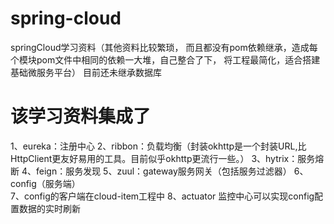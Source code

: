 # spring-cloud
springCloud学习资料（其他资料比较繁琐，
而且都没有pom依赖继承，造成每个模块pom文件中相同的依赖一大堆，自己整合了下，
将工程最简化，适合搭建基础微服务平台）
目前还未继承数据库

# 该学习资料集成了
1、eureka：注册中心
2、ribbon：负载均衡（封装okhttp是一个封装URL,比HttpClient更友好易用的工具。目前似乎okhttp更流行一些。）
3、hytrix：服务熔断
4、feign：服务发现
5、zuul：gateway服务网关（包括服务过滤器）
6、config（服务端）  
7、config的客户端在cloud-item工程中
8、actuator 监控中心可以实现config配置数据的实时刷新  

